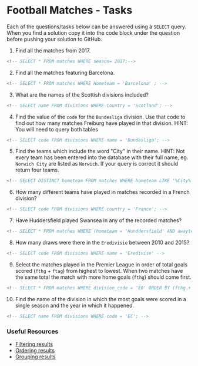 # Football Matches - Tasks

Each of the questions/tasks below can be answered using a `SELECT` query. When you find a solution copy it into the code block under the question before pushing your solution to GitHub.

1) Find all the matches from 2017.

```sql
<!-- SELECT * FROM matches WHERE season= 2017;-->


```

2) Find all the matches featuring Barcelona.

```sql
<!-- SELECT * FROM matches WHERE Hometeam = 'Barcelona' ; -->


```

3) What are the names of the Scottish divisions included?

```sql
<!-- SELECT name FROM divisions WHERE Country = 'Scotland'; -->


```

4) Find the value of the `code` for the `Bundesliga` division. Use that code to find out how many matches Freiburg have played in that division. HINT: You will need to query both tables

```sql
<!-- SELECT code FROM divisions WHERE name = 'Bundesliga'; -->


```

5)  Find the teams which include the word "City" in their name. HINT: Not every team has been entered into the database with their full name, eg. `Norwich City` are listed as `Norwich`. If your query is correct it should return four teams.

```sql
<!-- SELECT DISTINCT hometeam FROM matches WHERE hometeam LIKE '%City%'; -->


```

6) How many different teams have played in matches recorded in a French division?

```sql
<!-- SELECT code FROM divisions WHERE country = 'France'; -->


```

7) Have Huddersfield played Swansea in any of the recorded matches?

```sql
<!-- SELECT * FROM matches WHERE (hometeam = 'Hunddersfield' AND awayteam = 'Swansea'); -->


```

8) How many draws were there in the `Eredivisie` between 2010 and 2015?

```sql
<!-- SELECT code FROM divisions WHERE name = 'Eredivise' -->


```

9) Select the matches played in the Premier League in order of total goals scored (`fthg` + `ftag`) from highest to lowest. When two matches have the same total the match with more home goals (`fthg`) should come first. 

```sql
<!-- SELECT * FROM matches WHERE division_code = 'E0' ORDER BY (fthg + ftag) desc, FTHG DESC;  -->


```

10) Find the name of the division in which the most goals were scored in a single season and the year in which it happened.

```sql
<!-- SELECT name FROM divisions WHERE code = 'EC'; -->


```

### Useful Resources

- [Filtering results](https://www.w3schools.com/sql/sql_where.asp)
- [Ordering results](https://www.w3schools.com/sql/sql_orderby.asp)
- [Grouping results](https://www.w3schools.com/sql/sql_groupby.asp)